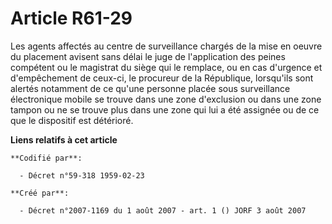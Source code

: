 # Article R61-29

Les agents affectés au centre de surveillance chargés de la mise en oeuvre du placement avisent sans délai le juge de
l'application des peines compétent ou le magistrat du siège qui le remplace, ou en cas d'urgence et d'empêchement de ceux-ci,
le procureur de la République, lorsqu'ils sont alertés notamment de ce qu'une personne placée sous surveillance électronique
mobile se trouve dans une zone d'exclusion ou dans une zone tampon ou ne se trouve plus dans une zone qui lui a été assignée
ou de ce que le dispositif est détérioré.

**Liens relatifs à cet article**

	**Codifié par**:

	  - Décret n°59-318 1959-02-23

	**Créé par**:

	  - Décret n°2007-1169 du 1 août 2007 - art. 1 () JORF 3 août 2007
